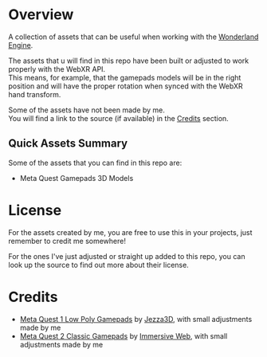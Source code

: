 # Overview

A collection of assets that can be useful when working with the [Wonderland Engine](https://wonderlandengine.com/).  

The assets that u will find in this repo have been built or adjusted to work properly with the WebXR API.  
This means, for example, that the gamepads models will be in the right position and will have the proper rotation when synced with the WebXR hand transform.

Some of the assets have not been made by me.  
You will find a link to the source (if available) in the [Credits](#credits) section.

## Quick Assets Summary

Some of the assets that you can find in this repo are:
  - Meta Quest Gamepads 3D Models

# License
For the assets created by me, you are free to use this in your projects, just remember to credit me somewhere!

For the ones I've just adjusted or straight up added to this repo, you can look up the source to find out more about their license.

  
# Credits
  - [Meta Quest 1 Low Poly Gamepads](https://github.com/SignorPipo/wle_assets/tree/main/wle_assets/assets/models/gamepads/meta_quest_1/low_poly) by [Jezza3D](https://sketchfab.com/Jezza3D), with small adjustments made by me
  - [Meta Quest 2 Classic Gamepads](https://github.com/SignorPipo/wle_assets/tree/main/wle_assets/assets/models/gamepads/meta_quest_2/classic) by [Immersive Web](https://github.com/immersive-web/webxr-input-profiles), with small adjustments made by me
